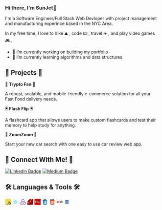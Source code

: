 ### Hi there, I'm SunJet👋

I'm a Software Engineer/Full Stack Web Devloper with project management and manufacturing experince based in the NYC Area. 

In my free time, I love to hike ⛰️ , code ⌨️ , travel ✈️ , and play video games 🎮 .

- 🔭 I’m currently working on building my portfolio
- 🌱 I’m currently learning algorithms and data structures

## 🎨 Projects 🎨

**🍔 Trypto Fan 🍔**

A robust, scalable, and mobile-friendly e-commerce solution for all your Fast Food delivery needs.

**🃏 Flash Flip 🃏**

A flashcard app that allows users to make custom flashcards and test their memory to help study for anything. 

**🚗  ZoomZoom 🚗**

Start your new car search with one easy to use car review web app.

## 🤝 Connect With Me! 🤝

[![Linkedin Badge](https://img.shields.io/badge/-LinkedIn-blue?style=flat&logo=Linkedin&logoColor=white&link=https://www.linkedin.com/in/sunjetliu/)](https://www.linkedin.com/in/sunjetliu/)
[![Medium Badge](https://img.shields.io/badge/-Medium-black?style=flat&logo=Medium&logoColor=white&link=https://sunjetliu.medium.com//)](https://sunjetliu.medium.com/)

## 🛠 Languages & Tools 🛠

<code><img height="20" src="https://raw.githubusercontent.com/github/explore/80688e429a7d4ef2fca1e82350fe8e3517d3494d/topics/javascript/javascript.png"></code>
<code><img height="20" src="https://raw.githubusercontent.com/github/explore/80688e429a7d4ef2fca1e82350fe8e3517d3494d/topics/react/react.png"></code>
<code><img height="20" src="https://raw.githubusercontent.com/github/explore/80688e429a7d4ef2fca1e82350fe8e3517d3494d/topics/redux/redux.png"></code>
<code><img height="20" src="https://raw.githubusercontent.com/github/explore/80688e429a7d4ef2fca1e82350fe8e3517d3494d/topics/ruby/ruby.png"></code>
<code><img height="20" src="https://raw.githubusercontent.com/github/explore/80688e429a7d4ef2fca1e82350fe8e3517d3494d/topics/rails/rails.png"></code>
<code><img height="20" src="https://raw.githubusercontent.com/github/explore/80688e429a7d4ef2fca1e82350fe8e3517d3494d/topics/css/css.png"></code>
<code><img height="20" src="https://raw.githubusercontent.com/github/explore/80688e429a7d4ef2fca1e82350fe8e3517d3494d/topics/html/html.png"></code>
<code><img height="20" src="https://raw.githubusercontent.com/github/explore/80688e429a7d4ef2fca1e82350fe8e3517d3494d/topics/git/git.png"></code>
<code><img height="20" src="https://raw.githubusercontent.com/github/explore/80688e429a7d4ef2fca1e82350fe8e3517d3494d/topics/sql/sql.png"></code>
        
